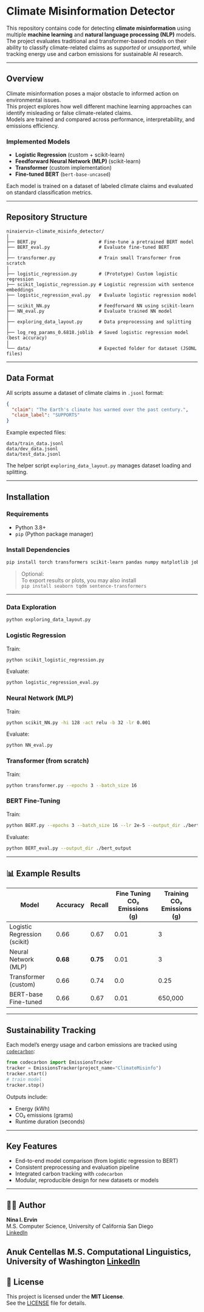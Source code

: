 # Climate Misinformation Detector

This repository contains code for detecting **climate misinformation** using multiple **machine learning** and **natural language processing (NLP)** models.  
The project evaluates traditional and transformer-based models on their ability to classify climate-related claims as *supported* or *unsupported*, while tracking energy use and carbon emissions for sustainable AI research.

---

## Overview

Climate misinformation poses a major obstacle to informed action on environmental issues.  
This project explores how well different machine learning approaches can identify misleading or false climate-related claims.  
Models are trained and compared across performance, interpretability, and emissions efficiency.

### Implemented Models
- **Logistic Regression** (custom + scikit-learn)
- **Feedforward Neural Network (MLP)** (scikit-learn)
- **Transformer** (custom implementation)
- **Fine-tuned BERT** (`bert-base-uncased`)

Each model is trained on a dataset of labeled climate claims and evaluated on standard classification metrics.

---

## Repository Structure

```
ninaiervin-climate_misinfo_detector/
│
├── BERT.py                       # Fine-tune a pretrained BERT model
├── BERT_eval.py                  # Evaluate fine-tuned BERT
│
├── transformer.py                # Train small Transformer from scratch
│
├── logistic_regression.py        # (Prototype) Custom logistic regression
├── scikit_logistic_regression.py # Logistic regression with sentence embeddings
├── logistic_regression_eval.py   # Evaluate logistic regression model
│
├── scikit_NN.py                  # Feedforward NN using scikit-learn
├── NN_eval.py                    # Evaluate trained NN model
│
├── exploring_data_layout.py      # Data preprocessing and splitting
│
├── log_reg_params_0.6818.joblib  # Saved logistic regression model (best accuracy)
│
└── data/                         # Expected folder for dataset (JSONL files)
```

---

## Data Format

All scripts assume a dataset of climate claims in `.jsonl` format:

```json
{
  "claim": "The Earth's climate has warmed over the past century.",
  "claim_label": "SUPPORTS"
}
```

Example expected files:
```
data/train_data.jsonl
data/dev_data.jsonl
data/test_data.jsonl
```

The helper script `exploring_data_layout.py` manages dataset loading and splitting.

---

## Installation

### Requirements
- Python 3.8+
- `pip` (Python package manager)

### Install Dependencies
```bash
pip install torch transformers scikit-learn pandas numpy matplotlib joblib codecarbon
```

> Optional:  
> To export results or plots, you may also install  
> `pip install seaborn tqdm sentence-transformers`

---

### Data Exploration
```bash
python exploring_data_layout.py
```

### Logistic Regression
Train:
```bash
python scikit_logistic_regression.py
```
Evaluate:
```bash
python logistic_regression_eval.py
```

### Neural Network (MLP)
Train:
```bash
python scikit_NN.py -hi 128 -act relu -b 32 -lr 0.001
```
Evaluate:
```bash
python NN_eval.py
```

### Transformer (from scratch)
Train:
```bash
python transformer.py --epochs 3 --batch_size 16
```

### BERT Fine-Tuning
Train:
```bash
python BERT.py --epochs 3 --batch_size 16 --lr 2e-5 --output_dir ./bert_output
```
Evaluate:
```bash
python BERT_eval.py --output_dir ./bert_output
```

---

## 📊 Example Results

| Model                       | Accuracy | Recall | Fine Tuning CO₂ Emissions (g) | Training CO₂ Emissions (g) |
|------------------------------|-----------|-----------|--------------------|---------------------|
| Logistic Regression (scikit) | 0.66 | 0.67 | 0.01 | 3 |
| Neural Network (MLP)         | **0.68** | **0.75** | 0.01 | 3 |
| Transformer (custom)         | 0.66 | 0.74 | 0.0 | 0.25 |
| BERT-base Fine-tuned         | 0.66 | 0.67 | 0.01 | 650,000 |


---

## Sustainability Tracking

Each model’s energy usage and carbon emissions are tracked using [`codecarbon`](https://github.com/mlco2/codecarbon):

```python
from codecarbon import EmissionsTracker
tracker = EmissionsTracker(project_name="ClimateMisinfo")
tracker.start()
# train model
tracker.stop()
```

Outputs include:
- Energy (kWh)
- CO₂ emissions (grams)
- Runtime duration (seconds)

---

## Key Features
- End-to-end model comparison (from logistic regression to BERT)  
- Consistent preprocessing and evaluation pipeline  
- Integrated carbon tracking with `codecarbon`  
- Modular, reproducible design for new datasets or models  

---

## 🧑‍💻 Author

**Nina I. Ervin**  
M.S. Computer Science, University of California San Diego  
[LinkedIn](https://www.linkedin.com/in/ninaiervin/)

**Anuk Centellas**
M.S. Computational Linguistics, University of Washington
[LinkedIn](https://www.linkedin.com/in/anuk-centellas-0710a5294/)
---

## 📜 License

This project is licensed under the **MIT License**.  
See the [LICENSE](LICENSE) file for details.
